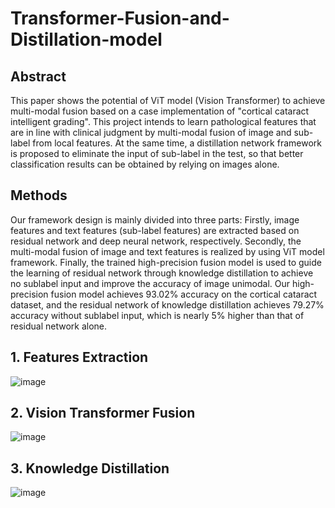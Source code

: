 # Transformer-Fusion-and-Distillation-model
## Abstract
This paper shows the potential of ViT model (Vision Transformer) to achieve multi-modal fusion based on a case implementation of "cortical cataract intelligent grading". This project intends to learn pathological features that are in line with clinical judgment by multi-modal fusion of image and sub-label from local features. At the same time, a distillation network framework is proposed to eliminate the input of sub-label in the test, so that better classification results can be obtained by relying on images alone. 
## Methods
Our framework design is mainly divided into three parts: Firstly, image features and text features (sub-label features) are extracted based on residual network and deep neural network, respectively. Secondly, the multi-modal fusion of image and text features is realized by using ViT model framework. Finally, the trained high-precision fusion model is used to guide the learning of residual network through knowledge distillation to achieve no sublabel input and improve the accuracy of image unimodal. Our high-precision fusion model achieves 93.02% accuracy on the cortical cataract dataset, and the residual network of knowledge distillation achieves 79.27% accuracy without sublabel input, which is nearly 5% higher than that of residual network alone.
## 1. Features Extraction
![image](https://github.com/HenryJlh/Transformer-Fusion-and-Distillation-model/assets/106720714/91a8dec4-ebcb-45a0-ac95-24e02c1d8db2)
## 2. Vision Transformer Fusion
![image](https://github.com/HenryJlh/Transformer-Fusion-and-Distillation-model/assets/106720714/d96abc66-9024-4e3b-a3e0-fcf403db1a84)
## 3. Knowledge Distillation
![image](https://github.com/HenryJlh/Transformer-Fusion-and-Distillation-model/assets/106720714/24a1b6f2-899e-4e81-aff1-15de64dcf4e4)

